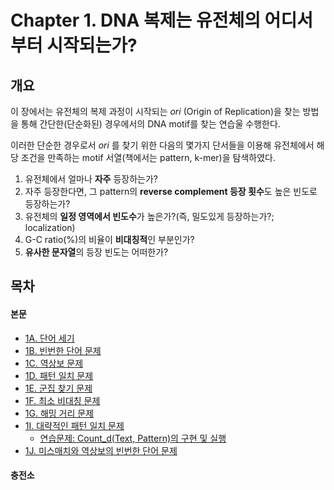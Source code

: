 # Chapter 1. DNA 복제는 유전체의 어디서부터 시작되는가?
## 개요
이 장에서는 유전체의 복제 과정이 시작되는 *ori* (Origin of Replication)을 찾는 방법을 통해 간단한(단순화된) 경우에서의 DNA motif를 찾는 연습울 수행한다.

이러한 단순한 경우로서 *ori* 를 찾기 위한 다음의 몇가지 단서들을 이용해 유전체에서 해당 조건을 만족하는 motif 서열(책에서는 pattern, k-mer)을 탐색하였다.

1. 유전체에서 얼마나 **자주** 등장하는가?
2. 자주 등장한다면, 그 pattern의 **reverse complement 등장 횟수**도 높은 빈도로 등장하는가?
3. 유전체의 **일정 영역에서 빈도수**가 높은가?(즉, 밀도있게 등장하는가?; localization)
4. G-C ratio(%)의 비율이 **비대칭적**인 부분인가?
5. **유사한 문자열**의 등장 빈도는 어떠한가?

## 목차
 #### 본문
 - [1A. 단어 세기](./1A.%20PatternCount.ipynb)
 - [1B. 빈번한 단어 문제](./1B.%20FrequentWords.ipynb)
 - [1C. 역상보 문제](./1C.%20ReverseComplement.ipynb)
 - [1D. 패턴 일치 문제](./1D.%20PatternOccurrence.ipynb)
 - [1E. 군집 찾기 문제](./1E.%20FindClumps.ipynb)
 - [1F. 최소 비대칭 문제](./1F.%20MinimizeSkew.ipynb)
 - [1G. 해밍 거리 문제](./1G.%20HammingDistance.ipynb)
 - [1I. 대략적인 패턴 일치 문제](./1H.%20NäivePatternMatiching.ipynb)
     - [연습문제: Count_d(Text, Pattern)의 구현 및 실행](./1I-Ex.%20ApproximatePatternCount.ipynb)
 - [1J. 미스매치와 역상보의 빈번한 단어 문제](./1J.%20MostFrequentPseudoPatternwithComplements.ipynb)

#### 충전소

